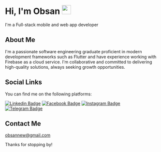 # Hi, I'm Obsan <img src="https://raw.githubusercontent.com/aemmadi/aemmadi/master/wave.gif" width="30">

I'm a Full-stack mobile and web app developer 

## About Me

I'm a passionate software engineering graduate proficient in modern development frameworks such as Flutter and have experience working with Firebase as a cloud service. I'm collaborative and committed to delivering high-quality solutions, always seeking growth opportunities.

## Social Links

You can find me on the following platforms:

[![Linkedin Badge](https://img.shields.io/badge/-LinkedIn-0e76a8?style=plastic&logo=Linkedin&logoColor=white)](https://www.linkedin.com/in/obsan-diribsa-18a03b263/)
[![Facebook Badge](https://img.shields.io/badge/-Facebook-02569B?style=flat-square&logo=Facebook&logoColor=white)](https://www.facebook.com/obrand.drobs)
[![Instagram Badge](https://img.shields.io/badge/-Instagram-e4405f?style=flat-square&logo=Instagram&logoColor=white)](https://www.instagram.com/obranddrobs/)
[![Telegram Badge](https://img.shields.io/badge/-Telegram-0088cc?style=flat-square&logo=Telegram&logoColor=white)](https://t.me/OBDREAMER)


## Contact Me

obsannew@gmail.com

Thanks for stopping by!
